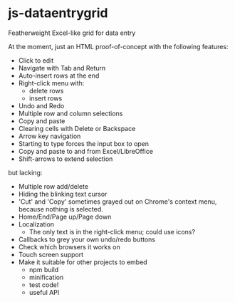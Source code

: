 # js-dataentrygrid
Featherweight Excel-like grid for data entry

At the moment, just an HTML proof-of-concept with the following features:

* Click to edit
* Navigate with Tab and Return
* Auto-insert rows at the end
* Right-click menu with:
  * delete rows
  * insert rows
* Undo and Redo
* Multiple row and column selections
* Copy and paste
* Clearing cells with Delete or Backspace
* Arrow key navigation
* Starting to type forces the input box to open
* Copy and paste to and from Excel/LibreOffice
* Shift-arrows to extend selection

but lacking:

* Multiple row add/delete
* Hiding the blinking text cursor
* 'Cut' and 'Copy' sometimes grayed out on Chrome's context menu,
  because nothing is selected.
* Home/End/Page up/Page down
* Localization
  * The only text is in the right-click menu; could use icons?
* Callbacks to grey your own undo/redo buttons
* Check which browsers it works on
* Touch screen support
* Make it suitable for other projects to embed
  * npm build
  * minification
  * test code!
  * useful API
